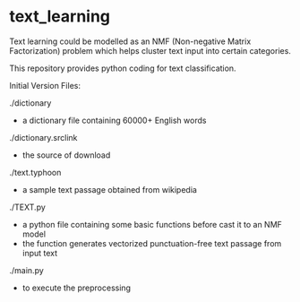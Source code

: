 text_learning
=============
Text learning could be modelled as an NMF (Non-negative Matrix Factorization) problem which helps cluster text input into certain categories.

This repository provides python coding for text classification.

Initial Version Files:

./dictionary
- a dictionary file containing 60000+ English words

./dictionary.srclink
- the source of download

./text.typhoon
- a sample text passage obtained from wikipedia

./TEXT.py
- a python file containing some basic functions before cast it to an NMF model
- the function generates vectorized punctuation-free text passage from input text

./main.py
- to execute the preprocessing
